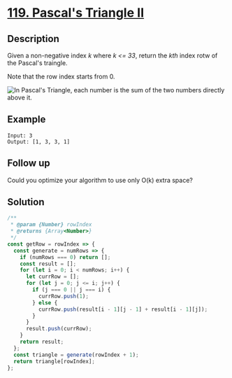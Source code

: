 # [119. Pascal's Triangle II](https://leetcode.com/problems/pascals-triangle-ii/)

## Description

Given a non-negative index *k* where *k <= 33*, return the *kth* index rotw of the Pascal's traingle.

Note that the row index starts from 0.

![In Pascal's Triangle, each number is the sum of the two numbers directly above it.](https://upload.wikimedia.org/wikipedia/commons/0/0d/PascalTriangleAnimated2.gif)

## Example

```example
Input: 3
Output: [1, 3, 3, 1]
```

## Follow up

Could you optimize your algorithm to use only O(k) extra space?

## Solution

```javascript
/**
 * @param {Number} rowIndex
 * @returns {Array<Number>}
 */
const getRow = rowIndex => {
  const generate = numRows => {
    if (numRows === 0) return [];
    const result = [];
    for (let i = 0; i < numRows; i++) {
      let currRow = [];
      for (let j = 0; j <= i; j++) {
        if (j === 0 || j === i) {
          currRow.push(1);
        } else {
          currRow.push(result[i - 1][j - 1] + result[i - 1][j]);
        }
      }
      result.push(currRow);
    }
    return result;
  };
  const triangle = generate(rowIndex + 1);
  return triangle[rowIndex];
};
```
